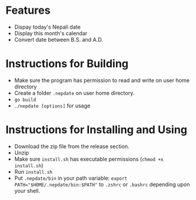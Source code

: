 # Features
- Dispay today's Nepali date
- Display this month's calendar
- Convert date between B.S. and A.D.

# Instructions for Building

- Make sure the program has permission to read and write on user home directory
- Create a folder `.nepdate` on user home directory.
- `go build`
- `./nepdate [options]` for usage 


# Instructions for Installing and Using

- Download the zip file from the release section.
- Unzip
- Make sure `install.sh` has executable permissions (`chmod +x install.sh`)
- Run `install.sh`
- Put `.nepdate/bin` in your path variable: `export PATH="$HOME/.nepdate/bin:$PATH"` to `.zshrc` or `.bashrc` depending upon your shell.
